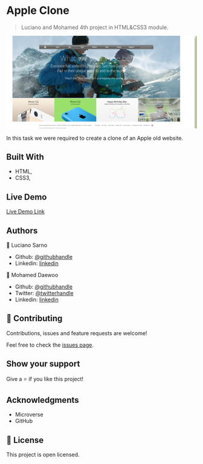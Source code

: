 # Apple Clone
> Luciano and Mohamed 4th project in HTML&CSS3 module.

![screenshot](asset/Screenshot.png)

In this task we were required to create a clone of an Apple old website.

## Built With

- HTML,
- CSS3,

## Live Demo

[Live Demo Link](https://rawcdn.githack.com/lucianosarno/appleClone/ea579c0053e83ad48ad31f5e9adf401b814bc4e6/index.html)

## Authors

👤 Luciano Sarno

- Github: [@githubhandle](https://github.com/lucianosarno)
- Linkedin: [linkedin](https://www.linkedin.com/in/luciano-soares-1343431b0/)

👤 Mohamed Daewoo

- Github: [@githubhandle](https://github.com/mohamedawood)
- Twitter: [@twitterhandle](https://twitter.com/Mohamedawood8)
- Linkedin: [linkedin](https://www.linkedin.com/in/mohamedawood/)

## 🤝 Contributing

Contributions, issues and feature requests are welcome!

Feel free to check the [issues page](issues/).

## Show your support

Give a ⭐️ if you like this project!

## Acknowledgments

- Microverse
- GitHub

## 📝 License

This project is open licensed.

